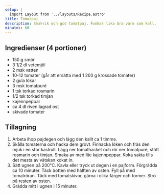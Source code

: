 ```yaml
---
setup: |
  import Layout from '../layouts/Recipe.astro'
title: Tomatpaj
description: Smakrik och god tomatpaj. Funkar lika bra varm som kall.
minutes: 60
---
```


## Ingredienser (4 portioner)

- 150 g smör
- 3 1/2 dl vetemjöl
- 2 msk vatten
- 10-12 tomater (går att ersätta med 1 200 g krossade tomater)
- 2 gula lökar
- 3 msk tomatpuré
- 1 tsk torkad rosmarin
- 1/2 tsk torkad timjan
- kajennpeppar
- ca 4 dl riven lagrad ost
- skivade tomater

## Tillagning

1. Arbeta ihop pajdegen och lägg den kallt ca 1 timme.
1. Skålla tomaterna och hacka dem grovt. Finhacka löken och fräs den mjuk i en
   stor kastrull. Lägg ner tomathacket och rör ner tomatpuré, stött rosmarin och
   timjan. Smaka av med lite kajennpeppar. Koka sakta tills det mesta av vätskan
   kokat in.
1. Sätt ugnen på 200°C. Kavla eller tryck ut degen i en pajform. Förgrädda ca 10
   minuter. Täck botten med hälften av osten. Fyll på med tomatröran. Täck med
   tomatskivor, gärna i olika färger och former. Strö på resten av osten.
1. Grädda mitt i ugnen i 15 minuter.
